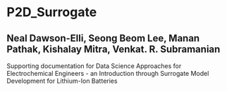 # P2D_Surrogate

## Neal Dawson-Elli, Seong Beom Lee, Manan Pathak, Kishalay Mitra, Venkat. R.  Subramanian
Supporting documentation for Data Science Approaches for Electrochemical Engineers - an Introduction through Surrogate Model Development for Lithium-Ion Batteries
